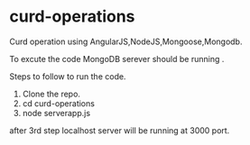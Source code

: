 # curd-operations
Curd operation using AngularJS,NodeJS,Mongoose,Mongodb.

To excute the code MongoDB serever should be running .

Steps to follow to run the code.
1. Clone the repo.
2. cd curd-operations
3. node serverapp.js

after 3rd step localhost server will be running at 3000 port.
